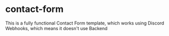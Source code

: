 # contact-form
This is a fully functional Contact Form template, which works using Discord Webhooks, which means it doesn't use Backend
